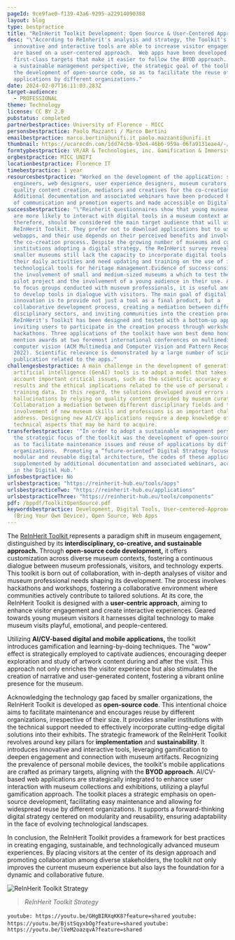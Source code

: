 ```yaml
---
pageId: 9ce9fae0-f139-43a6-9295-a22914090388
layout: blog
type: bestpractice
title: "ReInHerit Toolkit Development: Open Source & User-Centered Approach"
desc: "\"According to ReInherit's analysis and strategy, the Toolkit's
  innovative and interactive tools are able to increase visitor engagement and
  are based on a user-centered approach.  Web apps have been developed as
  first-class targets that make it easier to follow the BYOD approach. To adopt
  a sustainable management perspective, the strategic goal of the toolkit was
  the development of open-source code, so as to facilitate the reuse of
  applications by different organizations."
date: 2024-02-07T16:11:03.283Z
target-audience:
  - PROFESSIONAL
theme: Technology
license: CC BY 2.0
pubstatus: completed
partnerbestpractice: University of Florence - MICC
personsbestpractice: Paolo Mazzanti / Marco Bertini
emailbestpractice: marco.bertini@unifi.it paolo.mazzanti@unifi.it
thumbnail: https://ucarecdn.com/1dd74cbb-93e4-46b6-959a-06fa9131eae4/-/preview/
formtypbestpractice: VR/AR & Technologies, inc. Gamification & Immersive perfomances
orgbestpractice: MICC UNIFI
locationbestpractice: Florence IT
timebestpractice: 1 year
resourcesbestpractice: "Worked on the development of the application: software
  engineers, web designers, user experience designers, museum curators for
  quality content creation, mediators and creatives for the co-creation process.
  Additional documentation and associated webinars have been produced by a team
  of communication and promotion experts and made accessible on Digital Hub."
successbestpractice: "\"Reinherit questionnaires show that young museum visitors
  are more likely to interact with digital tools in a museum context and,
  therefore, should be considered the main target audience that will use the
  ReInHerit Toolkit. They prefer not to download applications but to use
  webapps, and their use depends on their perceived benefits and involvement in
  the co-creation process. Despite the growing number of museums and cultural
  institutions adopting a digital strategy, the ReInHerit survey revealed that
  smaller museums still lack the capacity to incorporate digital tools into
  their daily activities and need updating and training on the use of innovative
  technological tools for heritage management.Evidence of success consists of
  the involvement of small and medium-sized museums a which to test the web apps
  pilot project and the involvement of a young audience in their use. According
  to focus groups conducted with museum professionals, it is useful and relevant
  to develop tools in dialogue with visitors. The main goal of digital
  innovation is to provide not just a tool as a final product, but a
  collaborative development process, creating a mediation between different
  disciplinary sectors, and inviting communities into the creation process. The
  ReInHerit's Toolkit has been designed and tested with a bottom-up approach,
  inviting users to participate in the creation process through workshops and
  hackathons. Three applications of the toolkit have won best demo honorable
  mention awards at two foremost international conferences on multimedia and
  computer vision (ACM Multimedia and Computer Vision and Pattern Recognition
  2022). Scientific relevance is demonstrated by a large number of scientific
  publication related to the apps."
challengesbestpractice: A main challenge in the development of generative
  artificial intelligence (GenAI) tools is to adopt a model that takes into
  account important critical issues, such as the scientific accuracy of chatbot
  results and the ethical implications related to the use of personal and
  training data. In this regard, the solutions developed avoid errors and
  hallucinations by relying on quality content provided by museum curators.
  Collaboration a mediation between different disciplinary fields and the
  involvement of new museum skills and professions is an important challenge to
  address. Designing new AI/CV applications require a deep knowledge of
  technical aspects that may be hard to acquire.
transferbestpractice: '"In order to adopt a sustainable management perspective,
  the strategic focus of the toolkit was the development of open-source code, so
  as to facilitate maintenance issues and reuse of applications by different
  organizations.  Promoting a “future-oriented” Digital Strategy focused on
  modular and reusable digital architecture, the codes of these applications are
  supplemented by additional documentation and associated webinars, accessible
  in the Digital Hub.'
infosbestpractice: No
urlsbestpractice: "https://reinherit-hub.eu/tools/apps"
urlsbestpracticeTwo: "https://reinherit-hub.eu/applications"
urlsbestpracticeThree: "https://reinherit-hub.eu/tools/components"
pdf: /bppdf/ToolkitOpenSource.pdf
keywordsbestpractice: Development, Digital Tools, User-centered-Approach, BYOD
  (Bring Your Own Device), Open Source, Web Apps
---
```

The [ReInHerit Toolkit ](https://reinherit-hub.eu/tools/apps)represents a paradigm shift in museum engagement, distinguished by its **interdisciplinary, co-creative, and sustainable approach.** Through **open-source code development,** it offers customization across diverse museum contexts, fostering a continuous dialogue between museum professionals, visitors, and technology experts. This toolkit is born out of collaboration, with in-depth analyses of visitor and museum professional needs shaping its development. The process involves hackathons and workshops, fostering a collaborative environment where communities actively contribute to tailored solutions. At its core, the ReInHerit Toolkit is designed with a **user-centric approach**, aiming to enhance visitor engagement and create interactive experiences. Geared towards young museum visitors it harnesses digital technology to make museum visits playful, emotional, and people-centered.

Utilizing **AI/CV-based digital and mobile applications,** the toolkit introduces gamification and learning-by-doing techniques. The "wow" effect is strategically employed to captivate audiences, encouraging deeper exploration and study of artwork content during and after the visit. This approach not only enriches the visitor experience but also stimulates the creation of narrative and user-generated content, fostering a vibrant online presence for the museum. 

Acknowledging the technology gap faced by smaller organizations, the ReInHerit Toolkit is developed as **open-source code**. This intentional choice aims to facilitate maintenance and encourages reuse by different organizations, irrespective of their size. It provides smaller institutions with the technical support needed to effectively incorporate cutting-edge digital solutions into their exhibits. The strategic framework of the ReInHerit Toolkit revolves around key pillars for **implementation** and **sustainability**. It introduces innovative and interactive tools, leveraging gamification to deepen engagement and connection with museum artifacts. Recognizing the prevalence of personal mobile devices, the toolkit's mobile applications are crafted as primary targets, aligning with the **BYOD approach**. AI/CV-based web applications are strategically integrated to enhance user interaction with museum collections and exhibitions, utilizing a playful gamification approach. The toolkit places a strategic emphasis on open-source development, facilitating easy maintenance and allowing for widespread reuse by different organizations. It supports a forward-thinking digital strategy centered on modularity and reusability, ensuring adaptability in the face of evolving technological landscapes. 

In conclusion, the ReInHerit Toolkit provides a framework for best practices in creating engaging, sustainable, and technologically advanced museum experiences. By placing visitors at the center of its design approach and promoting collaboration among diverse stakeholders, the toolkit not only improves the current museum experience but also lays the foundation for a dynamic and collaborative future.

![ReInHerit Toolkit Strategy](https://ucarecdn.com/a3b23b73-4ce7-43b1-8527-ad81263e9745/ "ReInHerit Toolkit Strategy")

> *ReInHerit Toolkit Strategy*

 `youtube: https://youtu.be/GHgBIRXqKK8?feature=shared`
 `youtube: https://youtu.be/BjstSqyxbOg?feature=shared`
 `youtube: https://youtu.be/lVeM2oazqvA?feature=shared`